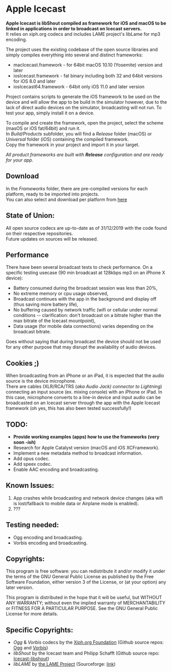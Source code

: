 # Apple Icecast

**Apple Icecast is libShout compiled as framework for iOS and macOS to be linked in applications in order to broadcast on Icecast servers.** </br>
It relies on xiph.org codecs and includes LAME project's libLame for mp3 encoding. 

The project uses the existing codebase of the open source libraries and simply compiles everything into several and distinct frameworks:
* macIcecast.framework - for 64bit macOS 10.10 (Yosemite) version and later
* iosIcecast.framework - fat binary including both 32 and 64bit versions for iOS 8.0 and later
* iosIcecast64.framework - 64bit only iOS 11.0 and later version

Project contains scripts to generate the iOS framework to be used on the device and will allow the app to be build in the simulator however, due to the lack of direct audio devices on the simulator, broadcasting will not run. To test your app, simply install it on a device.

To compile and create the framework, open the project, select the scheme (masOS or iOS fat/64bit) and run it. </br>
In *Build/Products* subfolder, you will find a *Release* folder (macOS) or *Universal* folder (iOS) containing the compiled framework.</br>
Copy the framework in your project and import it in your target.

_All product frameworks are built with **Release** configuration and are ready for your app._

## Download
In the *Frameworks* folder, there are pre-compiled versions for each platform, ready to be imported into projects.</br>
You can also select and download per platform from [here](https://github.com/periclesm/appleIcecast/releases)

## State of Union:
All open source codecs are up-to-date as of 31/12/2019 with the code found on their respective repositories.</br>
Future updates on sources will be released.

## Performance 
There have been several broadcast tests to check performance. On a specific testing usecase (90 min broadcast at 128kbps mp3 on an iPhone X device):
* Battery consumed during the broadcast session was less than 20%,
* No extreme memory or cpu usage observed,
* Broadcast continues with the app in the background and display off (thus saving more battery life),
* No buffering caused by network traffic (wifi or cellular under normal conditions -- clarification: don't broadcast on a bitrate higher than the max bitrate of the Icecast mountpoint),
* Data usage (for mobile data connections) varies depending on the broadcast bitrate.

Goes without saying that during broadcast the device should not be used for any other purpose that may disrupt the availability of audio devices.

## Cookies ;)
When broadcasting from an iPhone or an iPad, it is expected that the audio source is the device microphone.</br>
There are cables (XLR/RCA/TRS (_aka Audio Jack) connector to Lightning_) connecting an input source (ex. mixing console) with an iPhone or iPad. In this case, microphone converts to a line-in device and input audio can be broadcasted on an Icecast server through the app with the Apple Icecast framework (oh yes, this has also been tested successfully!)

## TODO:
* **Provide working examples (apps) how to use the frameworks (very soon _-ish_)**
* Research for Apple Catalyst version (macOS and iOS XCFramework).
* Implement a new metadata method to broadcast information.
* Add opus codec. 
* Add speex codec.
* Enable AAC encoding and broadcasting.

## Known Issues:
1. App crashes while broadcasting and network device changes (aka wifi is lost/fallback to mobile data or Airplane mode is enabled).
2. ???

## Testing needed: 
* Ogg encoding and broadcasting.
* Vorbis encoding and broadcasting.

## Copyrights:
This program is free software: you can redistribute it and/or modify it under the terms of the GNU General Public License as published by the Free Software Foundation, either version 3 of the License, or (at your option) any later version.

This program is distributed in the hope that it will be useful, but WITHOUT ANY WARRANTY; without even the implied warranty of MERCHANTABILITY or FITNESS FOR A PARTICULAR PURPOSE.  See the GNU General Public License for more details.

## Specific Copyrights:
* *Ogg* & *Vorbis* codecs by the [Xiph.org Foundation](http://www.xiph.org) (Github source repos: [Ogg](https://github.com/xiph/ogg) and [Vorbis](https://github.com/xiph/vorbis))
* *libShout* by the Icecast team and Philipp Schafft (Github source repo: [Icecast-libshout](https://github.com/xiph/Icecast-libshout))
* *libLAME* by [the LAME Project](https://lame.sourceforge.io) (Sourceforge: [link](https://sourceforge.net/projects/lame))